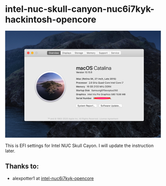 # intel-nuc-skull-canyon-nuc6i7kyk-hackintosh-opencore

![macOS-catalina](Resources/about-mac.png)

This is EFI settings for Intel NUC Skull Cayon.
I will update the instruction later.

## Thanks to:

* alexpotter1 at  [intel-nuc6i7kyk-opencore](https://github.com/alexpotter1/intel-nuc6i7kyk-opencore)